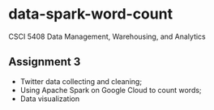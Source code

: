 # data-spark-word-count
CSCI 5408 Data Management, Warehousing, and Analytics 
## Assignment 3
* Twitter data collecting and cleaning; 
* Using Apache Spark on Google Cloud to count words; 
* Data visualization
